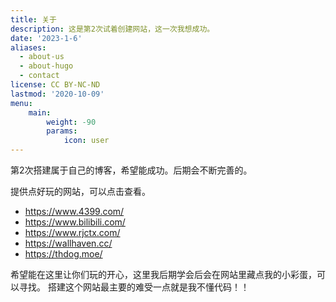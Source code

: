 ```yaml
---
title: 关于
description: 这是第2次试着创建网站，这一次我想成功。
date: '2023-1-6'
aliases:
  - about-us
  - about-hugo
  - contact
license: CC BY-NC-ND
lastmod: '2020-10-09'
menu:
    main: 
        weight: -90
        params:
            icon: user
---
```


第2次搭建属于自己的博客，希望能成功。后期会不断完善的。

提供点好玩的网站，可以点击查看。

* https://www.4399.com/
* https://www.bilibili.com/
* https://www.rjctx.com/
* https://wallhaven.cc/
* https://thdog.moe/

希望能在这里让你们玩的开心，这里我后期学会后会在网站里藏点我的小彩蛋，可以寻找。 搭建这个网站最主要的难受一点就是我不懂代码！！



